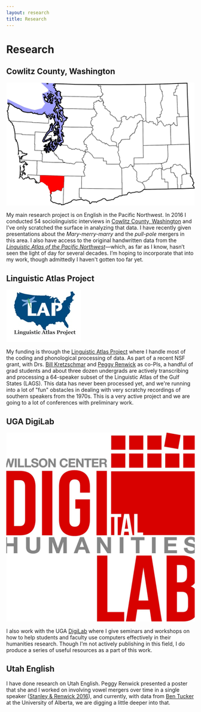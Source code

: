 ```yaml
---
layout: research
title: Research
---
```


Research
========

<div class="research">
<h2>Cowlitz County, Washington</h2>
<img src="images/projects/cowlitz.png" alt="Cowlitz County">
<p>My main research project is on English in the Pacific Northwest. In 2016 I conducted 54 sociolinguistic interviews in <a href="https://www.google.com/maps/place/Cowlitz+County,+WA/@46.1203776,-123.0089545,10z/data=!3m1!4b1!4m5!3m4!1s0x549415fb272f02b1:0x925df86af59a9d68!8m2!3d46.1746472!4d-122.7746902" title="Cowlitz County, Washington">Cowlitz County, Washington</a> and I’ve only scratched the surface in analyzing that data. I have recently given presentations about the <i>Mary-merry-marry</i> and the <i>pull-pole</i> mergers in this area. I also have access to the original handwritten data from the <em><a href="https://scholar.google.com/scholar?hl=en&amp;q=%22Linguistic+Atlas+of+the+Pacific+Northwest%22&amp;btnG=&amp;as_sdt=1%2C11&amp;as_sdtp=">Linguistic Atlas of the Pacific Northwest</a></em>—which, as far as I know, hasn’t seen the light of day for several decades. I’m hoping to incorporate that into my work, though admittedly I haven't gotten too far yet.</p>
</div>

<div class="research">
<h2>Linguistic Atlas Project</h2>
<img src="images/projects/lap.jpg" alt="Linguistic Atlas Project Logo">
<p>My funding is through the <a href="http://www.lap.uga.edu/" title="Linguist Atlas Project">Linguistic Atlas Project</a> where I handle most of the coding and phonological processing of data. As part of a recent NSF grant, with Drs. <a href="https://www.english.uga.edu/directory/495/detail">Bill Kretzschmar</a> and <a href="https://faculty.franklin.uga.edu/mrenwick/about" title="Peggy Renwick">Peggy Renwick</a> as co-PIs, a handful of grad students and about three dozen undergrads are actively transcribing and processing a 64-speaker subset of the Linguistic Atlas of the Gulf States (LAGS). This data has never been processed yet, and we're running into a lot of "fun" obstacles in dealing with very scratchy recordings of southern speakers from the 1970s. This is a very active project and we are going to a lot of conferences with preliminary work.</p>
</div>

<div class="research">
<h2>UGA DigiLab</h2>
<img src="images/projects/digi.jpg" alt="DigiLab Logo">
<p>I also work with the UGA <a href="https://digi.uga.edu" title="DigiLab main page">DigiLab</a> where I give seminars and workshops on how to help students and faculty use computers effectively in their humanities research. Though I'm not actively publishing in this field, I do produce a series of useful resources as a part of this work.</p>
</div>

<div class="research">
<h2>Utah English</h2>
<p>I have done research on Utah English. Peggy Renwick presented a poster that she and I worked on involving vowel mergers over time in a single speaker (<a href="https://www.academia.edu/26986601/Phonetic_Shift_ɔr_Phonemic_Change_American_English_mergers_over_40_years">Stanley &amp; Renwick 2016</a>), and currently, with data from <a href="https://sites.ualberta.ca/~bvtucker/">Ben Tucker</a> at the University of Alberta, we are digging a little deeper into that. </p>
</div>